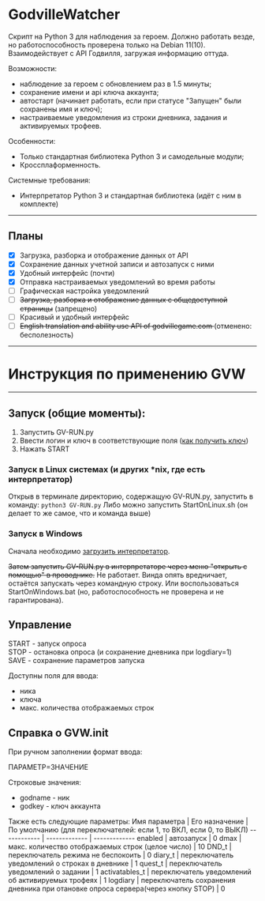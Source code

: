 # GodvilleWatcher
Скрипт на Python 3 для наблюдения за героем. Должно работать везде, но работоспособность проверена только на Debian 11(10). 
Взаимодействует с API Годвилля, загружая информацию оттуда.

Возможности:
- наблюдение за героем с обновлением раз в 1.5 минуты;
- сохранение имени и api ключа аккаунта;
- автостарт (начинает работать, если при статусе "Запущен" были сохранены имя и ключ);
- настраиваемые уведомления из строки дневника, задания и активируемых трофеев.

Особенности:
- Только стандартная библиотека Python 3 и самодельные модули;
- Кроссплаформенность.

Системные требования:
- Интерпретатор Python 3 и стандартная библиотека (идёт с ним в комплекте)

----
**Планы**
----
- [x] Загрузка, разборка и отображение данных от API 
- [x] Сохранение данных учетной записи и автозапуск с ними
- [x] Удобный интерфейс (почти)
- [x] Отправка настраиваемых уведомлений во время работы 
- [ ] Графическая настройка уведомлений 
- [ ] <del>Загрузка, разборка и отображение данных с общедоступной страницы</del> (запрещено)
- [ ] Красивый и удобный интерфейс 
- [ ] <del>English translation and ability use API of godvillegame.com </del> (отменено: бесполезность)

----
# Инструкция по применению GVW
----
## Запуск (общие моменты):
1. Запустить GV-RUN.py
1. Ввести логин и ключ в соответствующие поля ([как получить ключ](https://wiki.godville.net/API))
1. Нажать START

### Запуск в Linux системах (и других *nix, где есть интерпретатор)
Открыв в терминале директорию, содержащую GV-RUN.py, запустить в команду: 
`python3 GV-RUN.py` 
Либо можно запустить StartOnLinux.sh (он делает то же самое, что и команда выше)
 
### Запуск в Windows
Сначала необходимо [загрузить интерпретатор](https://www.python.org/ftp/python/3.8.3/python-3.8.3-amd64.exe).

<del>Затем запустить GV-RUN.py в интерпретаторе через меню "открыть с помощью" в проводнике.</del> Не работает. Винда опять вредничает, остаётся запускать через командную строку. Или воспользоваться StartOnWindows.bat (но, работоспособность не проверена и не гарантирована).

## Управление
START - запуск опроса \
STOP - остановка опроса (и сохранение дневника при logdiary=1)\
SAVE - сохранение параметров запуска

Доступны поля для ввода:
- ника
- ключа
- макс. количества отображаемых строк

## Справка о GVW.init
При ручном заполнении формат ввода:

ПАРАМЕТР=ЗНАЧЕНИЕ

Строковые значения:
* godname - ник
* godkey - ключ аккаунта

Также есть следующие параметры:
Имя параметра | Его назначение | По умолчанию (для переключателей: если 1, то ВКЛ, если 0, то ВЫКЛ)
------------ | ------------- | -------------
enabled | автозапуск | 0
dmax | макс. количество отображаемых строк (целое число) | 10
DND_t | переключатель режима не беспокоить | 0
diary_t | переключатель уведомлений о строках в дневнике | 1
quest_t | переключатель уведомлений о задании | 1
activatables_t | переключатель уведомлений об активируемых трофеях | 1
logdiary | переключатель сохранения дневника при отановке опроса сервера(через кнопку STOP) | 0
